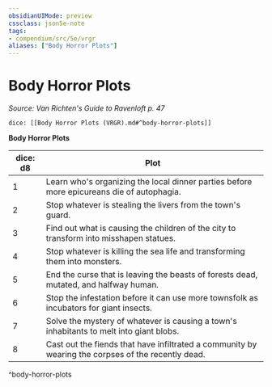 ```yaml
---
obsidianUIMode: preview
cssclass: json5e-note
tags:
- compendium/src/5e/vrgr
aliases: ["Body Horror Plots"]
---
```

# Body Horror Plots
*Source: Van Richten's Guide to Ravenloft p. 47* 

`dice: [[Body Horror Plots (VRGR).md#^body-horror-plots]]`

**Body Horror Plots**

| dice: d8 | Plot |
|----------|------|
| 1 | Learn who's organizing the local dinner parties before more epicureans die of autophagia. |
| 2 | Stop whatever is stealing the livers from the town's guard. |
| 3 | Find out what is causing the children of the city to transform into misshapen statues. |
| 4 | Stop whatever is killing the sea life and transforming them into monsters. |
| 5 | End the curse that is leaving the beasts of forests dead, mutated, and halfway human. |
| 6 | Stop the infestation before it can use more townsfolk as incubators for giant insects. |
| 7 | Solve the mystery of whatever is causing a town's inhabitants to melt into giant blobs. |
| 8 | Cast out the fiends that have infiltrated a community by wearing the corpses of the recently dead. |
^body-horror-plots